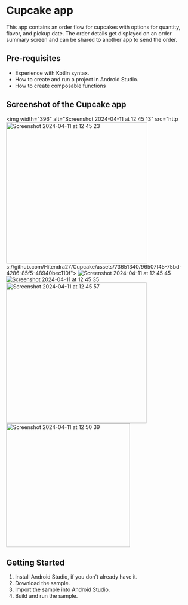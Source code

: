Cupcake app
=================================

This app contains an order flow for cupcakes with options for quantity, flavor, and pickup date.
The order details get displayed on an order summary screen and can be shared to another app to
send the order.


Pre-requisites
--------------
* Experience with Kotlin syntax.
* How to create and run a project in Android Studio.
* How to create composable functions

Screenshot of the Cupcake app
---------------
<img width="396" alt="Screenshot 2024-04-11 at 12 45 13" src="http<img width="378" alt="Screenshot 2024-04-11 at 12 45 23" src="https://github.com/Hitendra27/Cupcake/assets/73651340/4e514c9a-1bce-4329-a7af-45679e4c1d97">
s://github.com/Hitendra27/Cupcake/assets/73651340/96507f45-75bd-4286-85f5-48940bec110f">
![Screenshot 2024-04-11 at 12 45 45](https://github.com/Hitendra27/Cupcake/assets/73651340/15275165-2210-44d1-960c-16a6e8607d16)
![Screenshot 2024-04-11 at 12 45 35](https://github.com/Hitendra27/Cupcake/assets/73651340/a704d972-2f4d-4626-a208-2e9c73c39b47)
<img width="376" alt="Screenshot 2024-04-11 at 12 45 57" src="https://github.com/Hitendra27/Cupcake/assets/73651340/432ed836-810a-4250-865d-61ddfa6a7d30">
<img width="331" alt="Screenshot 2024-04-11 at 12 50 39" src="https://github.com/Hitendra27/Cupcake/assets/73651340/d9691334-a8fd-43ed-82fe-c2727c9f52b5">


Getting Started
---------------
1. Install Android Studio, if you don't already have it.
2. Download the sample.
3. Import the sample into Android Studio.
4. Build and run the sample.
